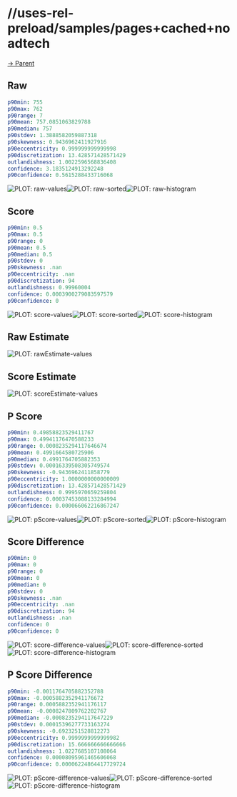 
# //uses-rel-preload/samples/pages+cached+noadtech

[→ Parent](../..)


## Raw


```yaml
p90min: 755
p90max: 762
p90range: 7
p90mean: 757.0851063829788
p90median: 757
p90stdev: 1.3888582059887318
p90skewness: 0.9436962411927916
p90eccentricity: 0.999999999999998
p90discretization: 13.428571428571429
outlandishness: 1.0022596568836408
confidence: 3.1835124913292248
p90confidence: 0.5615288433716068

```

![PLOT: raw-values](./raw/values.svg)![PLOT: raw-sorted](./raw/sorted.svg)![PLOT: raw-histogram](./raw/histogram.svg)
## Score


```yaml
p90min: 0.5
p90max: 0.5
p90range: 0
p90mean: 0.5
p90median: 0.5
p90stdev: 0
p90skewness: .nan
p90eccentricity: .nan
p90discretization: 94
outlandishness: 0.99960004
confidence: 0.0003900279083597579
p90confidence: 0

```

![PLOT: score-values](./score/values.svg)![PLOT: score-sorted](./score/sorted.svg)![PLOT: score-histogram](./score/histogram.svg)
## Raw Estimate

![PLOT: rawEstimate-values](./rawEstimate/values.svg)
## Score Estimate

![PLOT: scoreEstimate-values](./scoreEstimate/values.svg)
## P Score


```yaml
p90min: 0.49858823529411767
p90max: 0.49941176470588233
p90range: 0.0008235294117646674
p90mean: 0.4991664580725906
p90median: 0.4991764705882353
p90stdev: 0.00016339508305749574
p90skewness: -0.9436962411858779
p90eccentricity: 1.0000000000000009
p90discretization: 13.428571428571429
outlandishness: 0.9995970659259804
confidence: 0.00037453088133284994
p90confidence: 0.000066062216867247

```

![PLOT: pScore-values](./pScore/values.svg)![PLOT: pScore-sorted](./pScore/sorted.svg)![PLOT: pScore-histogram](./pScore/histogram.svg)
## Score Difference


```yaml
p90min: 0
p90max: 0
p90range: 0
p90mean: 0
p90median: 0
p90stdev: 0
p90skewness: .nan
p90eccentricity: .nan
p90discretization: 94
outlandishness: .nan
confidence: 0
p90confidence: 0

```

![PLOT: score-difference-values](./score-difference/values.svg)![PLOT: score-difference-sorted](./score-difference/sorted.svg)![PLOT: score-difference-histogram](./score-difference/histogram.svg)
## P Score Difference


```yaml
p90min: -0.0011764705882352788
p90max: -0.0005882352941176672
p90range: 0.0005882352941176117
p90mean: -0.0008247809762202767
p90median: -0.0008235294117647229
p90stdev: 0.00015396277733163274
p90skewness: -0.6923251528812273
p90eccentricity: 0.9999999999999982
p90discretization: 15.666666666666666
outlandishness: 1.0227685107108064
confidence: 0.00008095961465606068
p90confidence: 0.00006224864417729724

```

![PLOT: pScore-difference-values](./pScore-difference/values.svg)![PLOT: pScore-difference-sorted](./pScore-difference/sorted.svg)![PLOT: pScore-difference-histogram](./pScore-difference/histogram.svg)